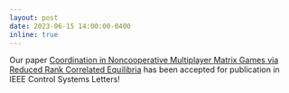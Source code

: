 ```yaml
---
layout: post
date: 2023-06-15 14:00:00-0400
inline: true
---
```


Our paper [Coordination in Noncooperative Multiplayer Matrix Games via Reduced Rank Correlated Equilibria](https://ieeexplore.ieee.org/abstract/document/10557654) has been accepted for publication in IEEE Control Systems Letters!
